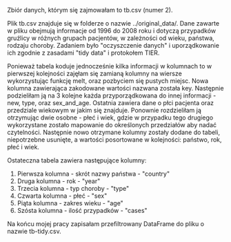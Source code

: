 Zbiór danych, którym się zajmowałam to tb.csv (numer 2). 

Plik tb.csv znajduje się w folderze o nazwie ../original_data/. 
Dane zawarte w pliku obejmują informacje od 1996 do 2008 roku i dotyczą przypadków gruźlicy w różnych grupach pacjentów, w zależności od wieku, państwa, rodzaju choroby.
Zadaniem było "oczyszczenie danych" i uporządkowanie ich zgodnie z zasadami "tidy data" i protokołem TIER.

Ponieważ tabela koduje jednocześnie kilka informacji w kolumnach to w pierwszej kolejności zajęłam się zamianą kolumny na wiersze wykorzystując funkcję melt, oraz pozbyciem się pustych miejsc. Nowa kolumna zawierająca zakodowane wartości nazwana została key.
Następnie podzieliłam ją na 3 kolejne każda przyporządkowana do innej informacji - new, type, oraz sex_and_age. Ostatnia zawiera dane o płci pacjenta oraz przedziale wiekowym w jakim się znajduje.
Ponownie rozdzieliłam ją otrzymując dwie osobne - płeć i wiek, gdzie w przypadku tego drugiego wykorzystane zostało mapowanie do określonych przedziałów aby nadać czytelności.
Następnie nowo otrzymane kolumny zostały dodane do tabeli, niepotrzebne usunięte, a wartości posortowane w kolejności: państwo, rok, płeć i wiek.

Ostateczna tabela zawiera następujące kolumny:
1) Pierwsza kolumna - skrót nazwy państwa - "country"
2) Druga kolumna - rok - "year"
3) Trzecia kolumna - typ choroby - "type"
4) Czwarta kolumna - płeć - "sex"
5) Piąta kolumna - zakres wieku - "age"
5) Szósta kolumna - ilość przypadków - "cases"

Na końcu mojej pracy zapisałam przefiltrowany DataFrame do pliku o nazwie tb-tidy.csv.